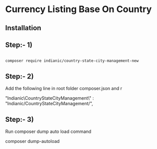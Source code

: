 Currency Listing Base On Country
======


Installation
-----


Step:- 1)
-----

```

composer require indianic/country-state-city-management-new

```

Step:- 2)
-----

Add the following line in root folder composer.json and r

"Indianic\\CountryStateCityManagement\\" : "Indianic/CountryStateCityManagement/",

Step:- 3)
-----

Run composer dump auto load command 

composer dump-autoload 

